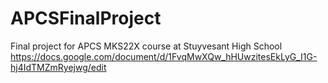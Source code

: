 # APCSFinalProject
Final project for APCS MKS22X course at Stuyvesant High School
https://docs.google.com/document/d/1FvqMwXQw_hHUwzitesEkLyG_I1G-hj4IdTMZmRyejwg/edit